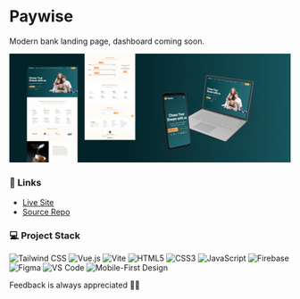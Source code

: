 # Paywise

Modern bank landing page, dashboard coming soon.

![Website Mockup](./src/assets/images/Website-Mockup.jpg)

### 🔗 Links

- [Live Site](https://paywise-55367.web.app/)
- [Source Repo](https://github.com/MuhammadM1998/Paywise)

### ‍💻 Project Stack

![Tailwind CSS](https://img.shields.io/badge/-TailwindCSS-%231a202c?style=for-the-badge&logo=tailwind-css)
![Vue.js](https://img.shields.io/badge/Vue.js-35495E?style=for-the-badge&logo=vue.js&logoColor=4FC08D)
![Vite](https://img.shields.io/static/v1?label=&message=Vite&color=646CFF&style=for-the-badge&logo=vite&logoColor=ffcb23)
![HTML5](https://img.shields.io/badge/HTML5-E34F26?style=for-the-badge&logo=html5&logoColor=white)
![CSS3](https://img.shields.io/badge/CSS3-1572B6?style=for-the-badge&logo=css3&logoColor=white)
![JavaScript](https://img.shields.io/badge/JavaScript-F7DF1E?style=for-the-badge&logo=javascript&logoColor=black)
![Firebase](https://img.shields.io/static/v1?label=&message=Firebase&color=039be5&style=for-the-badge&logo=firebase)
![Figma](https://img.shields.io/static/v1?label=&message=Figma&color=000000&style=for-the-badge&logo=figma)
![VS Code](https://img.shields.io/badge/-VSCode-%23007ACC?style=for-the-badge&logo=visual-studio-code)
![Mobile-First Design](https://img.shields.io/static/v1?label=&message=Mobile-First-Design&color=gray&style=for-the-badge)

Feedback is always appreciated 📝🙏
